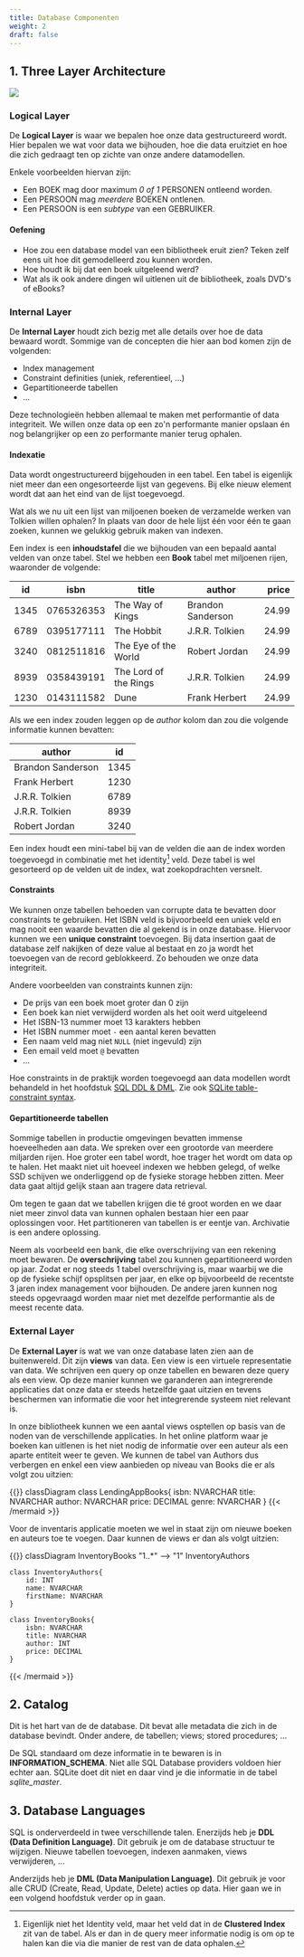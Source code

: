 ```yaml
---
title: Database Componenten
weight: 2
draft: false
---
```


## 1. Three Layer Architecture

<img src="/slides/img/threelayerarchitecture.jpg" style="max-width: 75%" />

### Logical Layer

De **Logical Layer** is waar we bepalen hoe onze data gestructureerd wordt. Hier bepalen we wat voor data we bijhouden, hoe die data eruitziet en hoe die zich gedraagt ten op zichte van onze andere datamodellen.

Enkele voorbeelden hiervan zijn: 

- Een BOEK mag door maximum _0 of 1_ PERSONEN ontleend worden.
- Een PERSOON mag _meerdere_ BOEKEN ontlenen.
- Een PERSOON is een _subtype_ van een GEBRUIKER.

#### Oefening

- Hoe zou een database model van een bibliotheek eruit zien? Teken zelf eens uit hoe dit gemodelleerd zou kunnen worden. 
- Hoe houdt ik bij dat een boek uitgeleend werd?
- Wat als ik ook andere dingen wil uitlenen uit de bibliotheek, zoals DVD's of eBooks?

### Internal Layer

De **Internal Layer** houdt zich bezig met alle details over hoe de data bewaard wordt. Sommige van de concepten die hier aan bod komen zijn de volgenden: 

- Index management
- Constraint definities (uniek, referentieel, ...)
- Gepartitioneerde tabellen
- ...

Deze technologieën hebben allemaal te maken met performantie of data integriteit. We willen onze data op een zo'n performante manier opslaan én nog belangrijker op een zo performante manier terug ophalen. 

#### Indexatie

Data wordt ongestructureerd bijgehouden in een tabel. Een tabel is eigenlijk niet meer dan een ongesorteerde lijst van gegevens. Bij elke nieuw element wordt dat aan het eind van de lijst toegevoegd. 

Wat als we nu uit een lijst van miljoenen boeken de verzamelde werken van Tolkien willen ophalen? In plaats van door de hele lijst één voor één te gaan zoeken, kunnen we gelukkig gebruik maken van indexen.

Een index is een **inhoudstafel** die we bijhouden van een bepaald aantal velden van onze tabel. Stel we hebben een **Book** tabel met miljoenen rijen, waaronder de volgende:

| id    | isbn        | title                   | author            | price   |
| ----- | ----------- | ----------------        | ----------------- | -------:| 
| 1345  | 0765326353  | The Way of Kings        | Brandon Sanderson | 24.99   |
| 6789  | 0395177111  | The Hobbit              | J.R.R. Tolkien    | 24.99   |
| 3240  | 0812511816  | The Eye of the World    | Robert Jordan     | 24.99   |
| 8939  | 0358439191  | The Lord of the Rings   | J.R.R. Tolkien    | 24.99   |
| 1230  | 0143111582  | Dune                    | Frank Herbert     | 24.99   |

Als we een index zouden leggen op de _author_ kolom dan zou die volgende informatie kunnen bevatten:

| author            | id       |
| ----------------- | -------- | 
| Brandon Sanderson | 1345     |
| Frank Herbert     | 1230     |
| J.R.R. Tolkien    | 6789     |
| J.R.R. Tolkien    | 8939     |
| Robert Jordan     | 3240     |

Een index houdt een mini-tabel bij van de velden die aan de index worden toegevoegd in combinatie met het identity[^1] veld. Deze tabel is wel gesorteerd op de velden uit de index, wat zoekopdrachten versnelt. 
[^1]: Eigenlijk niet het Identity veld, maar het veld dat in de **Clustered Index** zit van de tabel. Als er dan in de query meer informatie nodig is om op te halen kan die via die manier de rest van de data ophalen.

#### Constraints

We kunnen onze tabellen behoeden van corrupte data te bevatten door constraints te gebruiken. Het ISBN veld is bijvoorbeeld een uniek veld en mag nooit een waarde bevatten die al gekend is in onze database. Hiervoor kunnen we een **unique constraint** toevoegen. Bij data insertion gaat de database zelf nakijken of deze value al bestaat en zo ja wordt het toevoegen van de record geblokkeerd. Zo behouden we onze data integriteit.

Andere voorbeelden van constraints kunnen zijn:

- De prijs van een boek moet groter dan 0 zijn
- Een boek kan niet verwijderd worden als het ooit werd uitgeleend
- Het ISBN-13 nummer moet 13 karakters hebben
- Het ISBN nummer moet `-` een aantal keren bevatten
- Een naam veld mag niet `NULL` (niet ingevuld) zijn
- Een email veld moet `@` bevatten
- ...

Hoe constraints in de praktijk worden toegevoegd aan data modellen wordt behandeld in het hoofdstuk [SQL DDL & DML](/sql-ddl-dml/). Zie ook [SQLite table-constraint syntax](https://www.sqlite.org/syntax/table-constraint.html).

#### Gepartitioneerde tabellen

Sommige tabellen in productie omgevingen bevatten immense hoeveelheden aan data. We spreken over een grootorde van meerdere miljarden rijen. Hoe groter een tabel wordt, hoe trager het wordt om data op te halen. Het maakt niet uit hoeveel indexen we hebben gelegd, of welke SSD schijven we onderliggend op de fysieke storage hebben zitten. Meer data gaat altijd gelijk staan aan tragere data retrieval. 

Om tegen te gaan dat we tabellen krijgen die té groot worden en we daar niet meer zinvol data van kunnen ophalen bestaan hier een paar oplossingen voor. Het partitioneren van tabellen is er eentje van. Archivatie is een andere oplossing.

Neem als voorbeeld een bank, die elke overschrijving van een rekening moet bewaren. De **overschrijving** tabel zou kunnen gepartitioneerd worden op jaar. Zodat er nog steeds 1 tabel overschrijving is, maar waarbij we die op de fysieke schijf opsplitsen per jaar, en elke op bijvoorbeeld de recentste 3 jaren index management voor bijhouden. De andere jaren kunnen nog steeds opgevraagd worden maar niet met dezelfde performantie als de meest recente data.

### External Layer

De **External Layer** is wat we van onze database laten zien aan de buitenwereld. Dit zijn **views** van data. Een view is een virtuele representatie van data. We schrijven een query op onze tabellen en bewaren deze query als een view.
Op deze manier kunnen we garanderen aan integrerende applicaties dat onze data er steeds hetzelfde gaat uitzien en tevens beschermen van informatie die voor het integrerende systeem niet relevant is.

In onze bibliotheek kunnen we een aantal views osptellen op basis van de noden van de verschillende applicaties. In het online platform waar je boeken kan uitlenen is het niet nodig de informatie over een auteur als een aparte entiteit weer te geven. We kunnen de tabel van Authors dus verbergen en enkel een view aanbieden op niveau van Books die er als volgt zou uitzien:

{{<mermaid align="left">}}
classDiagram
    class LendingAppBooks{
        isbn: NVARCHAR
        title: NVARCHAR
        author: NVARCHAR
        price: DECIMAL
        genre: NVARCHAR
    }
{{< /mermaid >}}

Voor de inventaris applicatie moeten we wel in staat zijn om nieuwe boeken en auteurs toe te voegen. Daar kunnen de views er dan als volgt uitzien:

{{<mermaid align="left">}}
classDiagram
    InventoryBooks "1..*" --> "1" InventoryAuthors

    class InventoryAuthors{
        id: INT
        name: NVARCHAR
        firstName: NVARCHAR
    }

    class InventoryBooks{
        isbn: NVARCHAR
        title: NVARCHAR
        author: INT
        price: DECIMAL
    }
{{< /mermaid >}}

## 2. Catalog

Dit is het hart van de de database. Dit bevat alle metadata die zich in de database bevindt. Onder andere, de tabellen; views; stored procedures; ...

De SQL standaard om deze informatie in te bewaren is in **INFORMATION_SCHEMA**. Niet alle SQL Database providers voldoen hier echter aan. SQLite doet dit niet en daar vind je die informatie in de tabel _sqlite_master_.

## 3. Database Languages

SQL is onderverdeeld in twee verschillende talen. Enerzijds heb je **DDL (Data Definition Language)**. Dit gebruik je om de database structuur te wijzigen. Nieuwe tabellen toevoegen, indexen aanmaken, views verwijderen, ...

Anderzijds heb je **DML (Data Manipulation Language)**. Dit gebruik je voor alle CRUD (Create, Read, Update, Delete) acties op data. Hier gaan we in een volgend hoofdstuk verder op in gaan.